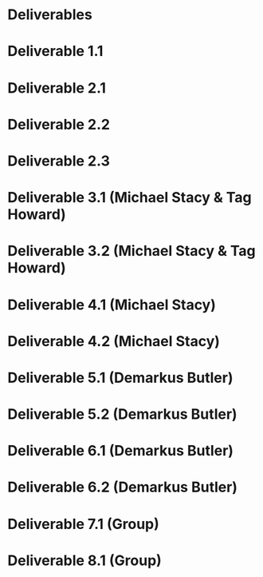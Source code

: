 # Deliverables

# Deliverable 1.1

# Deliverable 2.1

# Deliverable 2.2

# Deliverable 2.3

# Deliverable 3.1 (Michael Stacy & Tag Howard)

# Deliverable 3.2 (Michael Stacy & Tag Howard)

# Deliverable 4.1 (Michael Stacy)

# Deliverable 4.2 (Michael Stacy)

# Deliverable 5.1 (Demarkus Butler)

# Deliverable 5.2 (Demarkus Butler)

# Deliverable 6.1 (Demarkus Butler)

# Deliverable 6.2 (Demarkus Butler)

# Deliverable 7.1 (Group)

# Deliverable 8.1 (Group)
